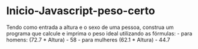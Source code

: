 # Inicio-Javascript-peso-certo
 Tendo como entrada a altura e o sexo de uma pessoa, construa um programa  que calcule e imprima o peso ideal utilizando as fórmulas: - para homens: (72.7 * Altura) - 58  - para mulheres (62.1 * Altura) - 44.7
